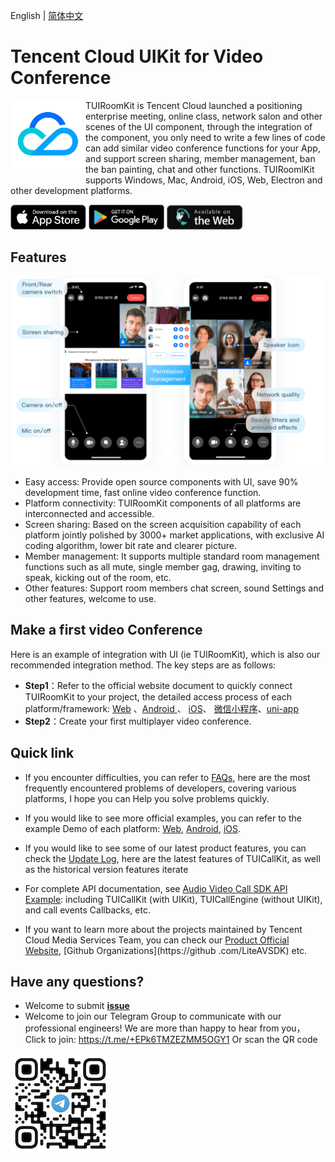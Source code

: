 <!--
 * @Author: abyyxwang
 * @Date: 2022-12-16 10:40:40
 * @LastEditors: abyyxwang
 * @LastEditTime: 2022-12-16 10:41:32
 * @Description: 
-->
English | [简体中文](README.zh.md)
# Tencent Cloud UIKit for Video Conference

<img src="Preview/logo.png" align="left" width=120 height=120>  TUIRoomKit is Tencent Cloud launched a positioning enterprise meeting, online class, network salon and other scenes of the UI component, through the integration of the component, you only need to write a few lines of code can add similar video conference functions for your App, and support screen sharing, member management, ban the ban painting, chat and other functions. TUIRoomlKit supports Windows, Mac, Android, iOS, Web, Electron and other development platforms.

<a href="https://apps.apple.com/cn/app/%E8%85%BE%E8%AE%AF%E4%BA%91%E9%9F%B3%E8%A7%86%E9%A2%91/id1400663224"><img src="Preview/app-store.svg" height=40></a> <a href="https://dldir1.qq.com/hudongzhibo/liteav/TRTCDemo.apk"><img src="Preview/play-store.svg" height=40></a> <a href="https://web.sdk.qcloud.com/trtc/webrtc/demo/api-sample/login.html"><img src="Preview/web-app.svg" height=40></a>



## Features

<p align="center">
  <img src="Preview/room-uikit-en.png"/>
</p>

- Easy access: Provide open source components with UI, save 90% development time, fast online video conference function.
- Platform connectivity: TUIRoomKit components of all platforms are interconnected and accessible.
- Screen sharing: Based on the screen acquisition capability of each platform jointly polished by 3000+ market applications, with exclusive AI coding algorithm, lower bit rate and clearer picture.
- Member management: It supports multiple standard room management functions such as all mute, single member gag, drawing, inviting to speak, kicking out of the room, etc.
- Other features: Support room members chat screen, sound Settings and other features, welcome to use.

## Make a first video Conference 

Here is an example of integration with UI (ie TUIRoomKit), which is also our recommended integration method. The key steps are as follows:
- **Step1**：Refer to the official website document to quickly connect TUIRoomKit to your project, the detailed access process of each platform/framework: [Web](https://cloud.tencent.com/document/product/1640/81132) 、[Android ](https://cloud.tencent.com/document/product/647/78729)、 [iOS](https://cloud.tencent.com/document/product/647/78730)、 [微信小程序](https://cloud.tencent.com/document/product/647/78733)、[uni-app](https://cloud.tencent.com/document/product/647/78732)
- **Step2**：Create your first multiplayer video conference.



## Quick link
- If you encounter difficulties, you can refer to [FAQs](https://cloud.tencent.com/document/product/647/78767), here are the most frequently encountered problems of developers, covering various platforms, I hope you can Help you solve problems quickly.
- If you would like to see more official examples, you can refer to the example Demo of each platform: [Web](Web/), [Android](Android/), [iOS](iOS/).

- If you would like to see some of our latest product features, you can check the [Update Log](https://cloud.tencent.com/document/product/647/80931), here are the latest features of TUICallKit, as well as the historical version features iterate
- For complete API documentation, see [Audio Video Call SDK API Example](https://cloud.tencent.com/document/product/647/78748): including TUICallKit (with UIKit), TUICallEngine (without UIKit), and call events Callbacks, etc.
- If you want to learn more about the projects maintained by Tencent Cloud  Media Services Team, you can check our [Product Official Website](https://cloud.tencent.com/product/rtcube), [Github Organizations](https://github .com/LiteAVSDK) etc.



## Have any questions?
- Welcome to submit [**issue**](https://github.com/tencentyun/TUIRoomKit/issues)  
- Welcome to join our Telegram Group to communicate with our professional engineers! We are more than happy to hear from you，Click to join: https://t.me/+EPk6TMZEZMM5OGY1
Or scan the QR code 
<img src="Preview/telegram-code.jpg"/>
